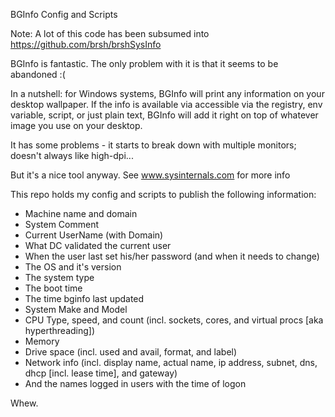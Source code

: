 BGInfo Config and Scripts

Note: A lot of this code has been subsumed into https://github.com/brsh/brshSysInfo

BGInfo is fantastic. The only problem with it is that it seems to be abandoned :(

In a nutshell: for Windows systems, BGInfo will print any information on your desktop wallpaper. 
If the info is available via accessible via the registry, env variable, script, or just plain text, 
BGInfo will add it right on top of whatever image you use on your desktop.

It has some problems - it starts to break down with multiple monitors; doesn't always like high-dpi... 

But it's a nice tool anyway. See www.sysinternals.com for more info

This repo holds my config and scripts to publish the following information:

* Machine name and domain
* System Comment
* Current UserName (with Domain)
* What DC validated the current user
* When the user last set his/her password (and when it needs to change)
* The OS and it's version
* The system type
* The boot time
* The time bginfo last updated
* System Make and Model
* CPU Type, speed, and count (incl. sockets, cores, and virtual procs [aka hyperthreading])
* Memory
* Drive space (incl. used and avail, format, and label)
* Network info (incl. display name, actual name, ip address, subnet, dns, dhcp [incl. lease time], and gateway)
* And the names logged in users with the time of logon

Whew.
